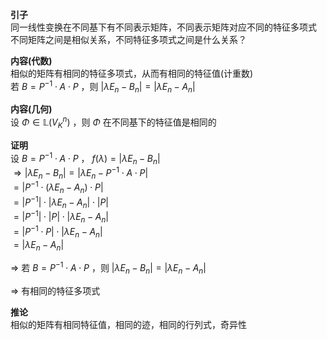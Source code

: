 **引子**  
同一线性变换在不同基下有不同表示矩阵，不同表示矩阵对应不同的特征多项式  
不同矩阵之间是相似关系，不同特征多项式之间是什么关系？  
  
**内容(代数)**  
相似的矩阵有相同的特征多项式，从而有相同的特征值(计重数)  
若 $B=P^{-1}\cdot A\cdot P$ ，则 $|\lambda E_n-B_n|=|\lambda E_n-A_n|$  
  
**内容(几何)**  
设 $\Phi\in\mathbb{L}(V_K^n)$ ，则 $\Phi$ 在不同基下的特征值是相同的  
  
**证明**  
设 $B=P^{-1}\cdot A\cdot P$ ， $f(\lambda)=|\lambda E_n-B_n|$  
$\Rightarrow|\lambda E_n-B_n|=|\lambda E_n-P^{-1}\cdot A\cdot P|$  
$=|P^{-1}\cdot(\lambda E_n-A_n)\cdot P|$  
$=|P^{-1}|\cdot|\lambda E_n-A_n|\cdot|P|$  
$=|P^{-1}|\cdot|P|\cdot|\lambda E_n-A_n|$  
$=|P^{-1}\cdot P|\cdot|\lambda E_n-A_n|$  
$=|\lambda E_n-A_n|$  
  
$\Rightarrow$ 若 $B=P^{-1}\cdot A\cdot P$ ，则 $|\lambda E_n-B_n|=|\lambda E_n-A_n|$  
  
$\Rightarrow$ 有相同的特征多项式  
  
**推论**  
相似的矩阵有相同特征值，相同的迹，相同的行列式，奇异性  
